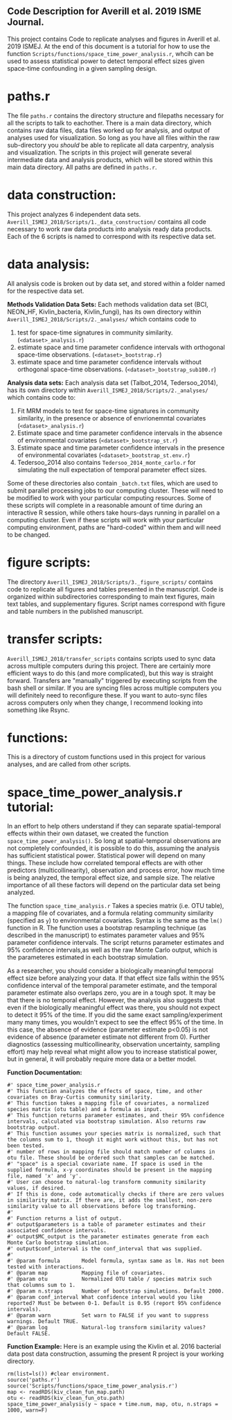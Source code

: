 ## Code Description for Averill et al. 2019 ISME Journal.

This project contains Code to replicate analyses and figures in Averill et al. 2019 ISMEJ. At the end of this document is a tutorial for how to use the function `Scripts/functions/space_time_power_analysis.r`, whcih can be used to assess statistical power to detect temporal effect sizes given space-time confounding in a given sampling design.

# paths.r

The file `paths.r` contains the directory structure and filepaths necessary for all the scripts to talk to eachother. There is a main data directory, which contains raw data files, data files worked up for analysis, and output of analyses used for visualization. So long as you have all files within the raw sub-directory you *should* be able to replicate all data carpentry, analysis and visualization. The scripts in this project will generate several intermediate data and analysis products, which will be stored within this main data directory. All paths are defined in `paths.r`.

# data construction: 
This project analyzes 6 independent data sets. `Averill_ISMEJ_2018/Scripts/1._data_construction/` contains all code necessary to work raw data products into analysis ready data products. Each of the 6 scripts is named to correspond with its respective data set.

# data analysis: 
All analysis code is broken out by data set, and stored within a folder named for the respective data set.

**Methods Validation Data Sets:** Each methods validation data set (BCI, NEON_HF, Kivlin_bacteria, Kivlin_fungi), has its own directory within `Averill_ISMEJ_2018/Scripts/2._analyses/` which contains code to 

1. test for space-time signatures in community similarity. (`<dataset>_analysis.r`)
2. estimate space and time parameter confidence intervals with orthogonal space-time observations. (`<dataset>_bootstrap.r`)
3. estimate space and time parameter confidence intervals without orthogonal space-time observations. (`<dataset>_bootstrap_sub100.r`)

**Analysis data sets:** Each analysis data set (Talbot_2014, Tedersoo_2014), has its own directory within `Averill_ISMEJ_2018/Scripts/2._analyses/` which contains code to:

1. Fit MRM models to test for space-time signatures in community similarity, in the presence or absence of envrionemntal covariates (`<dataset>_analysis.r`)
2. Estimate space and time parameter confidence intervals in the absence of environmental covariates (`<dataset>_bootstrap_st.r`)
3. Estimate space and time parameter confidence intervals in the presence of environmental covariates (`<dataset>_bootstrap_st.env.r`)
4. Tedersoo_2014 also contains `Tedersoo_2014_monte_carlo.r` for simulating the null expectation of temporal parameter effect sizes.

Some of these directories also contain `_batch.txt` files, which are used to submit parallel processing jobs to our computing cluster. These will need to be modified to work with your particular computing resources. Some of these scripts will complete in a reasonable amount of time during an interactive R session, while others take hours-days running in parallel on a computing cluster. Even if these scripts will work with your particular computing environment, paths are "hard-coded" within them and will need to be changed.

# figure scripts:
The directory `Averill_ISMEJ_2018/Scripts/3._figure_scripts/` contains code to replicate all figures and tables presented in the manuscript. Code is organized within subdirectories corresponding to main text figures, main text tables, and supplementary figures. Script names correspond with figure and table numbers in the published manuscript.

# transfer scripts:
`Averill_ISMEJ_2018/transfer_scripts` contains scripts used to sync data across multiple computers during this project. There are certainly more efficient ways to do this (and more complicated), but this way is straight forward. Transfers are "manually" triggered by executing scripts from the bash shell or similar. If you are syncing files across multiple computers you will definitely need to reconfigure these. If you want to auto-sync files across computers only when they change, I recommend looking into something like Rsync.

# functions:
This is a directory of custom functions used in this project for various analyses, and are called from other scripts.

# space_time_power_analysis.r tutorial:
In an effort to help others understand if they can separate spatial-temporal effects within their own dataset, we created the function `space_time_power_analysis()`. So long at spatial-temporal observations are not completely confounded, it is possible to do this, assuming the analysis has sufficient statistical power. Statistical power will depend on many things. These include how correlated temporal effects are with other predictors (multicollinearity), observation and process error, how much time is being analyzed, the temporal effect size, and sample size. The relative importance of all these factors will depend on the particular data set being analyzed.

The function `space_time_analysis.r` Takes a species matrix (i.e. OTU table), a mapping file of covariates, and a formula relating community similarity (specified as `y`) to environmental covariates. Syntax is the same as the `lm()` function in R. The function uses a bootstrap resampling technique (as described in the manuscript) to estimates parameter values and 95% parameter confidence intervals. The script returns parameter estimates and 95% confidence intervals,as well as the raw Monte Carlo output, which is the parameteres estimated in each bootstrap simulation.

As a researcher, you should consider a biologically meaningful temporal effect size before analyzing your data. If that effect size falls within the 95% confidence interval of the temporal parameter estimate, and the temporal parameter estimate also overlaps zero, you are in a tough spot. It may be that there is no temporal effect. However, the analysis also suggests that even if the biologically meaningful effect was there, you should not expect to detect it 95% of the time. If you did the same exact sampling/experiment many many times, you wouldn't expect to see the effect 95% of the time. In this case, the absence of evidence (parameter estimate p<0.05) is not evidence of absence (parameter estimate not different from 0). Further diagnostics (assessing multicollinearity, observation uncertainty, sampling effort) may help reveal what might allow you to increase statistical power, but in general, it will probably require more data or a better model.

**Function Documentation:**
```
#' space_time_power_analysis.r
#' This function analyzes the effects of space, time, and other covariates on Bray-Curtis community similarity.
#' This function takes a mapping file of covariates, a normalized species matrix (otu table) and a formula as input.
#' This function returns parameter estimates, and their 95% confidence intervals, calculated via bootstrap simulation. Also returns raw bootstrap output.
#' This function assumes your species matrix is normalized, such that the columns sum to 1, though it might work without this, but has not been tested.
#' number of rows in mapping file should match number of columns in otu file. These should be ordered such that samples can be matched.
#' "space" is a special covariate name. If space is used in the supplied formula, x-y coordinates should be present in the mapping file, named 'x' and 'y'. 
#' User can choose to natural-log transform community similarity values, if desired.
#' If this is done, code automatically checks if there are zero values in similarity matrix. If there are, it adds the smallest, non-zero similarity value to all observations before log transforming.
#'
#' Function returns a list of output.
#' output$parameters is a table of parameter estimates and their associated confidence intervals.
#' output$MC_output is the parameter estimates generate from each Monte Carlo bootstrap simulation.
#' output$conf_interval is the conf_interval that was supplied.
#'
#' @param formula       Model formula, syntax same as lm. Has not been tested with interactions.
#' @param map           Mapping file of covariates.
#' @param otu           Normalized OTU table / species matrix such that columns sum to 1.
#' @param n.straps      Number of bootstrap simulations. Default 2000.
#' @param conf_interval What confidence interval would you like reported? Must be between 0-1. Default is 0.95 (report 95% confidence intervals).
#' @param warn          Set warn to FALSE if you want to suppress warnings. Default TRUE.
#' @param log           Natural-log transform similarity values? Default FALSE.
```

**Function Example:** Here is an example using the Kivlin et al. 2016 bacterial data post data construction, assuming the present R project is your working directory.
```{r}
rm(list=ls()) #clear environment.
source('paths.r')
source('Scripts/functions/space_time_power_analysis.r')
map <- readRDS(kiv_clean_fun_map.path)
otu <- readRDS(kiv_clean_fun_otu.path)
space_time_power_analysis(y ~ space + time.num, map, otu, n.straps = 1000, warn=F)

```


